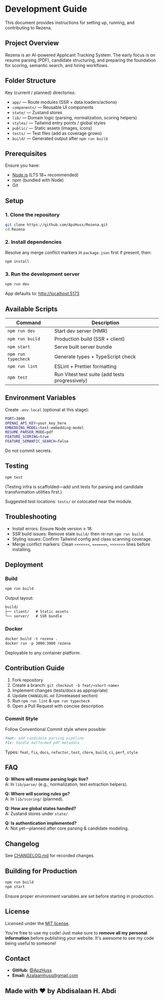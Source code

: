 # Development Guide

This document provides instructions for setting up, running, and contributing to Rezena.

## Project Overview

Rezena is an AI-powered Applicant Tracking System. The early focus is on resume parsing (PDF), candidate structuring, and preparing the foundation for scoring, semantic search, and hiring workflows.

## Folder Structure

Key (current / planned) directories:

- `app/` — Route modules (SSR + data loaders/actions)
- `components/` — Reusable UI components
- `state/` — Zustand stores
- `lib/` — Domain logic (parsing, normalization, scoring helpers)
- `styles/` — Tailwind entry points / global styles
- `public/` — Static assets (images, icons)
- `tests/` — Test files (add as coverage grows)
- `build/` — Generated output after `npm run build`

## Prerequisites

Ensure you have:

- [Node.js](https://nodejs.org/) (LTS 18+ recommended)
- npm (bundled with Node)  
- Git

## Setup

### 1. Clone the repository

```bash
git clone https://github.com/ApzHuss/Rezena.git
cd Rezena
```

### 2. Install dependencies

Resolve any merge conflict markers in `package.json` first if present, then:

```bash
npm install
```

### 3. Run the development server

```bash
npm run dev
```

App defaults to: <http://localhost:5173>

## Available Scripts

| Command | Description |
|---------|-------------|
| `npm run dev` | Start dev server (HMR) |
| `npm run build` | Production build (SSR + client) |
| `npm start` | Serve built server bundle |
| `npm run typecheck` | Generate types + TypeScript check |
| `npm run lint` | ESLint + Prettier formatting |
| `npm test` | Run Vitest test suite (add tests progressively) |

## Environment Variables

Create `.env.local` (optional at this stage):

```bash
PORT=3000
OPENAI_API_KEY=your_key_here
EMBEDDING_MODEL=text-embedding-model
RESUME_PARSER_MODE=pdf
FEATURE_SCORING=true
FEATURE_SEMANTIC_SEARCH=false
```

Do not commit secrets.

## Testing

```bash
npm test
```

(Testing infra is scaffolded—add unit tests for parsing and candidate transformation utilities first.)

Suggested test locations: `tests/` or colocated near the module.

## Troubleshooting

- Install errors: Ensure Node version ≥ 18.
- SSR build issues: Remove stale `build/` then re-run `npm run build`.
- Styling issues: Confirm Tailwind config and class scanning coverage.
- Merge conflict markers: Clean `<<<<<<<`, `=======`, `>>>>>>>` lines before installing.

## Deployment

### Build

```bash
npm run build
```

Output layout:

```md
build/
├── client/   # Static assets
└── server/   # SSR bundle
```

### Docker

```md
docker build -t rezena .
docker run -p 3000:3000 rezena
```

Deployable to any container platform.

## Contribution Guide

1. Fork repository
2. Create a branch: `git checkout -b feat/<short-name>`
3. Implement changes (tests/docs as appropriate)
4. Update `CHANGELOG.md` (Unreleased section)
5. Run `npm run lint` & `npm run typecheck`
6. Open a Pull Request with concise description

### Commit Style

Follow Conventional Commit style where possible:

```md
feat: add candidate parsing pipeline
fix: handle malformed pdf metadata
```

Types: `feat`, `fix`, `docs`, `refactor`, `test`, `chore`, `build`, `ci`, `perf`, `style`

## FAQ

**Q: Where will resume parsing logic live?**  
A: In `lib/parse/` (e.g., normalization, text extraction helpers).

**Q: Where will scoring rules go?**  
A: In `lib/scoring/` (planned).

**Q: How are global states handled?**  
A: Zustand stores under `state/`.

**Q: Is authentication implemented?**  
A: Not yet—planned after core parsing & candidate modeling.

## Changelog

See [CHANGELOG.md](./CHANGELOG.md) for recorded changes.

## Building for Production

```bash
npm run build
npm start
```

Ensure proper environment variables are set before starting in production.

## License

Licensed under the [MIT license](./LICENSE).

You're free to use my code! Just make sure to **remove all my personal information** before publishing your website. It's awesome to see my code being useful to someone!

## Contact

- **GitHub:** [@ApzHuss](https://github.com/ApzHuss)
- **Email:** [Azalaamhuss@gmail.com](mailto:Azalaamhuss@gmail.com)

## Made with ❤️ by Abdisalaan H. Abdi
